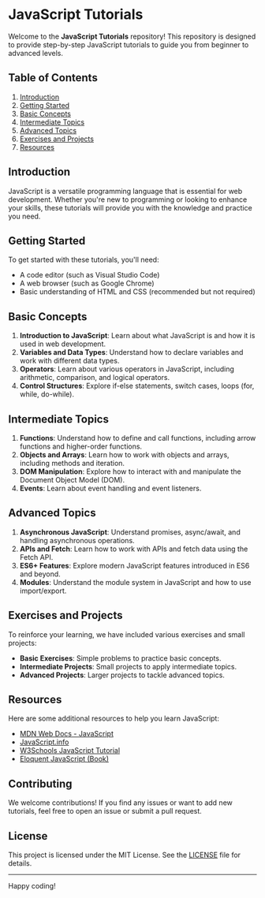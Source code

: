 # JavaScript Tutorials

Welcome to the **JavaScript Tutorials** repository! This repository is designed to provide step-by-step JavaScript tutorials to guide you from beginner to advanced levels.

## Table of Contents

1. [Introduction](#introduction)
2. [Getting Started](#getting-started)
3. [Basic Concepts](#basic-concepts)
4. [Intermediate Topics](#intermediate-topics)
5. [Advanced Topics](#advanced-topics)
6. [Exercises and Projects](#exercises-and-projects)
7. [Resources](#resources)

## Introduction

JavaScript is a versatile programming language that is essential for web development. Whether you're new to programming or looking to enhance your skills, these tutorials will provide you with the knowledge and practice you need.

## Getting Started

To get started with these tutorials, you'll need:

- A code editor (such as Visual Studio Code)
- A web browser (such as Google Chrome)
- Basic understanding of HTML and CSS (recommended but not required)

## Basic Concepts

1. **Introduction to JavaScript**: Learn about what JavaScript is and how it is used in web development.
2. **Variables and Data Types**: Understand how to declare variables and work with different data types.
3. **Operators**: Learn about various operators in JavaScript, including arithmetic, comparison, and logical operators.
4. **Control Structures**: Explore if-else statements, switch cases, loops (for, while, do-while).

## Intermediate Topics

1. **Functions**: Understand how to define and call functions, including arrow functions and higher-order functions.
2. **Objects and Arrays**: Learn how to work with objects and arrays, including methods and iteration.
3. **DOM Manipulation**: Explore how to interact with and manipulate the Document Object Model (DOM).
4. **Events**: Learn about event handling and event listeners.

## Advanced Topics

1. **Asynchronous JavaScript**: Understand promises, async/await, and handling asynchronous operations.
2. **APIs and Fetch**: Learn how to work with APIs and fetch data using the Fetch API.
3. **ES6+ Features**: Explore modern JavaScript features introduced in ES6 and beyond.
4. **Modules**: Understand the module system in JavaScript and how to use import/export.

## Exercises and Projects

To reinforce your learning, we have included various exercises and small projects:

- **Basic Exercises**: Simple problems to practice basic concepts.
- **Intermediate Projects**: Small projects to apply intermediate topics.
- **Advanced Projects**: Larger projects to tackle advanced topics.

## Resources

Here are some additional resources to help you learn JavaScript:

- [MDN Web Docs - JavaScript](https://developer.mozilla.org/en-US/docs/Web/JavaScript)
- [JavaScript.info](https://javascript.info/)
- [W3Schools JavaScript Tutorial](https://www.w3schools.com/js/)
- [Eloquent JavaScript (Book)](https://eloquentjavascript.net/)

## Contributing

We welcome contributions! If you find any issues or want to add new tutorials, feel free to open an issue or submit a pull request.

## License

This project is licensed under the MIT License. See the [LICENSE](LICENSE) file for details.

---

Happy coding!
